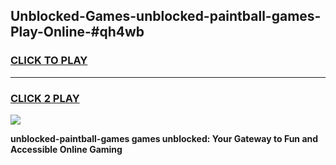 
## Unblocked-Games-unblocked-paintball-games-Play-Online-#qh4wb
<h3>
<a href="https://premium.freeplayer.one?title=unblocked-paintball-games&ref=27F">CLICK TO PLAY</a></h3>
<hr>

<h3>
<a href="https://premium.freeplayer.one?title=unblocked-paintball-games&ref=27F">CLICK 2 PLAY</a>
  
</h3>

<a href="https://premium.freeplayer.one?title=unblocked-paintball-games&ref=27F"><img src="https://clearcache.store/games.png"></a>


**unblocked-paintball-games games unblocked: Your Gateway to Fun and Accessible Online Gaming**
